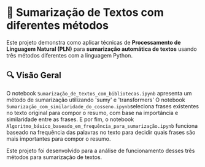 # 📝 Sumarização de Textos com diferentes métodos

Este projeto demonstra como aplicar técnicas de **Processamento de Linguagem Natural (PLN)** para **sumarização automática de textos** usando três métodos diferentes com a linguagem Python.

## 🔍 Visão Geral

O notebook `Sumarização_de_textos_com_bibliotecas.ipynb` apresenta um método de sumarização utilizando 'sumy' e 'transformers'
O notebook `Sumarização_com_similaridade_do_cosseno.ipynb`seleciona frases existentes no texto original para compor o resumo, com base na importância e similaridade entre as frases.
E por fim, o notebook `Algoritmo_básico_baseado_em_frequência_para_sumarização.ipynb` funciona baseado na frequência das palavras no texto para decidir quais frases são mais importantes para compor o resumo.

Este projeto foi desenvolvido para a análise de funcionamento desses três métodos para sumarização de textos.
